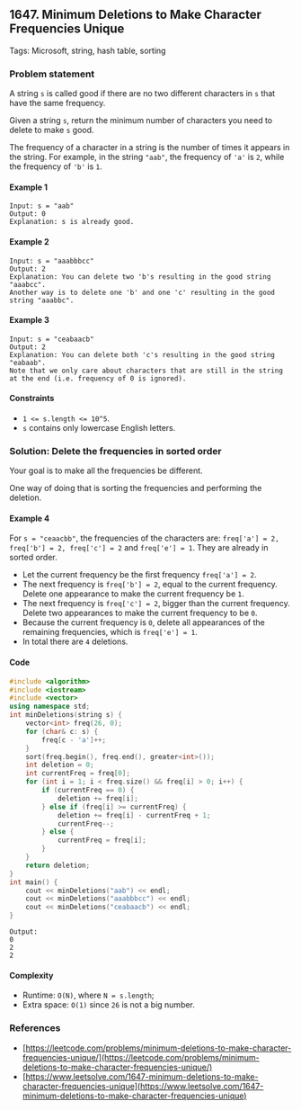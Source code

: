 ## 1647. Minimum Deletions to Make Character Frequencies Unique
Tags: Microsoft, string, hash table, sorting

### Problem statement

A string `s` is called good if there are no two different characters in `s` that have the same frequency.

Given a string `s`, return the minimum number of characters you need to delete to make `s` good.

The frequency of a character in a string is the number of times it appears in the string. For example, in the string `"aab"`, the frequency of `'a'` is `2`, while the frequency of `'b'` is `1`.

#### Example 1
```plain
Input: s = "aab"
Output: 0
Explanation: s is already good.
```

#### Example 2
```plain
Input: s = "aaabbbcc"
Output: 2
Explanation: You can delete two 'b's resulting in the good string "aaabcc".
Another way is to delete one 'b' and one 'c' resulting in the good string "aaabbc".
```

#### Example 3
```plain
Input: s = "ceabaacb"
Output: 2
Explanation: You can delete both 'c's resulting in the good string "eabaab".
Note that we only care about characters that are still in the string at the end (i.e. frequency of 0 is ignored).
``` 

#### Constraints

* `1 <= s.length <= 10^5`.
* `s` contains only lowercase English letters.

### Solution: Delete the frequencies in sorted order
Your goal is to make all the frequencies be different.

One way of doing that is sorting the frequencies and performing the deletion.

#### Example 4
For `s = "ceaacbb"`, the frequencies of the characters are: `freq['a'] = 2, freq['b'] = 2, freq['c'] = 2` and `freq['e'] = 1`. They are already in sorted order.

* Let the current frequency be the first frequency `freq['a'] = 2`.
* The next frequency is `freq['b'] = 2`, equal to the current frequency. Delete one appearance to make the current frequency be `1`.
* The next frequency is `freq['c'] = 2`, bigger than the current frequency. Delete two appearances to make the current frequency to be `0`.
* Because the current frequency is `0`, delete all appearances of the remaining frequencies, which is `freq['e'] = 1`.
* In total there are `4` deletions.

#### Code
```cpp
#include <algorithm>
#include <iostream>
#include <vector>
using namespace std;
int minDeletions(string s) {
    vector<int> freq(26, 0);
    for (char& c: s) {
        freq[c - 'a']++;
    }
    sort(freq.begin(), freq.end(), greater<int>());
    int deletion = 0;
    int currentFreq = freq[0];
    for (int i = 1; i < freq.size() && freq[i] > 0; i++) {
        if (currentFreq == 0) {
            deletion += freq[i];
        } else if (freq[i] >= currentFreq) {
            deletion += freq[i] - currentFreq + 1;
            currentFreq--;
        } else {
            currentFreq = freq[i];
        }
    }
    return deletion;
}
int main() {
    cout << minDeletions("aab") << endl;
    cout << minDeletions("aaabbbcc") << endl;
    cout << minDeletions("ceabaacb") << endl;
}
```
```plain
Output:
0
2
2
```

#### Complexity
* Runtime: `O(N)`, where `N = s.length`;
* Extra space: `O(1)` since `26` is not a big number.

### References
* [https://leetcode.com/problems/minimum-deletions-to-make-character-frequencies-unique/](https://leetcode.com/problems/minimum-deletions-to-make-character-frequencies-unique/)
* [https://www.leetsolve.com/1647-minimum-deletions-to-make-character-frequencies-unique](https://www.leetsolve.com/1647-minimum-deletions-to-make-character-frequencies-unique)